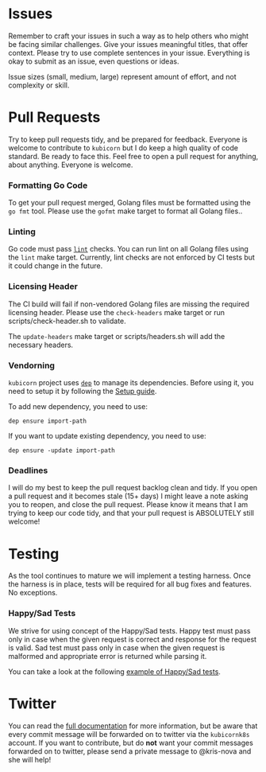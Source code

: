 # Issues

Remember to craft your issues in such a way as to help others who might be facing similar challenges. 
Give your issues meaningful titles, that offer context.
Please try to use complete sentences in your issue.
Everything is okay to submit as an issue, even questions or ideas.

Issue sizes (small, medium, large) represent amount of effort, and not complexity or skill. 

# Pull Requests 

Try to keep pull requests tidy, and be prepared for feedback.
Everyone is welcome to contribute to `kubicorn` but I do keep a high quality of code standard. 
Be ready to face this.
Feel free to open a pull request for anything, about anything.
Everyone is welcome.

### Formatting Go Code

To get your pull request merged, Golang files must be formatted using the `go fmt` tool.
Please use the `gofmt` make target to format all Golang files..

### Linting

Go code must pass [`lint`](https://github.com/golang/lint) checks. You can run lint on all Golang files using the `lint` make target. Currently, lint checks are not enforced by CI tests but it could change in the future.

### Licensing Header

The CI build will fail if non-vendored Golang files are missing the required licensing header.
Please use the `check-headers` make target or run scripts/check-header.sh to validate.

The `update-headers` make target or scripts/headers.sh will add the necessary headers.

### Vendorning

`kubicorn` project uses [`dep`](https://github.com/golang/dep) to manage its dependencies. Before using it, you need to setup it by following the [Setup guide](https://github.com/golang/dep#setup).

To add new dependency, you need to use:
```
dep ensure import-path
```
If you want to update existing dependency, you need to use:
```
dep ensure -update import-path
```

### Deadlines

I will do my best to keep the pull request backlog clean and tidy.
If you open a pull request and it becomes stale (15+ days) I might leave a note asking you to reopen, and close the pull request.
Please know it means that I am trying to keep our code tidy, and that your pull request is ABSOLUTELY still welcome!

# Testing

As the tool continues to mature we will implement a testing harness.
Once the harness is in place, tests will be required for all bug fixes and features.
No exceptions.

### Happy/Sad Tests

We strive for using concept of the Happy/Sad tests. Happy test must pass only in case when the given request is correct and response for the request is valid. Sad test must pass only in case when the given request is malformed and appropriate error is returned while parsing it.  

You can take a look at the following [example of Happy/Sad tests](https://github.com/kris-nova/kubicorn/blob/master/cloud/digitalocean/godoSdk/sdk_test.go).

# Twitter

You can read the [full documentation](docs/twitter.md) for more information, but be aware that every commit message will be forwarded on to twitter via the `kubicornk8s` account.
If you want to contribute, but do **not** want your commit messages forwarded on to twitter, please send a private message to @kris-nova and she will help!
